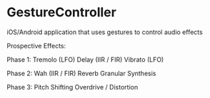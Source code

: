 GestureController
=================

iOS/Android application that uses gestures to control audio effects


Prospective Effects:

Phase 1:
  Tremolo (LFO)
  Delay (IIR / FIR)
  Vibrato (LFO)

Phase 2:
  Wah (IIR / FIR)
  Reverb
  Granular Synthesis
  
Phase 3:
  Pitch Shifting
  Overdrive / Distortion
  
